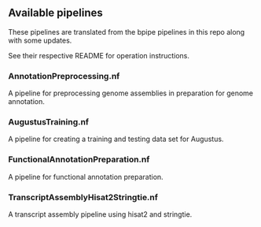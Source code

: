 ## Available pipelines

These pipelines are translated from the bpipe pipelines in this repo along with some updates.

See their respective README for operation instructions.

### AnnotationPreprocessing.nf

A pipeline for preprocessing genome assemblies in preparation for genome annotation.

### AugustusTraining.nf

A pipeline for creating a training and testing data set for Augustus.

### FunctionalAnnotationPreparation.nf

A pipeline for functional annotation preparation.

### TranscriptAssemblyHisat2Stringtie.nf

A transcript assembly pipeline using hisat2 and stringtie.

